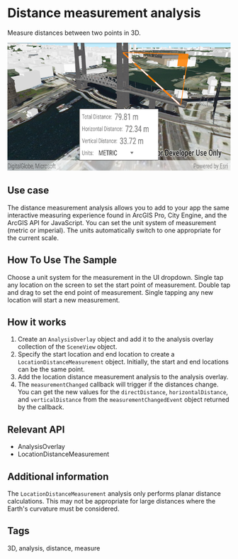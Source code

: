 # Distance measurement analysis

Measure distances between two points in 3D.

![Image of distance measurement analysis](distance-measurement-analysis.png)

## Use case

The distance measurement analysis allows you to add to your app the same interactive measuring experience found in ArcGIS Pro, City Engine, and the ArcGIS API for JavaScript. You can set the unit system of measurement (metric or imperial). The units automatically switch to one appropriate for the current scale.

## How To Use The Sample
Choose a unit system for the measurement in the UI dropdown. Single tap any location on the screen to set the start point of measurement. Double tap and drag to set the end point of measurement. Single tapping any new location will start a new measurement.

## How it works

1. Create an `AnalysisOverlay` object and add it to the analysis overlay collection of the `SceneView` object.
2. Specify the start location and end location to create a `LocationDistanceMeasurement` object. Initially, the start and end locations can be the same point.
3. Add the location distance measurement analysis to the analysis overlay.
4. The `measurementChanged` callback will trigger if the distances change. You can get the new values for the `directDistance`, `horizontalDistance`, and `verticalDistance` from the `measurementChangedEvent` object returned by the callback.

## Relevant API  

* AnalysisOverlay
* LocationDistanceMeasurement

## Additional information

The `LocationDistanceMeasurement` analysis only performs planar distance calculations. This may not be appropriate for large distances where the Earth's curvature must be considered.

## Tags

3D, analysis, distance, measure
